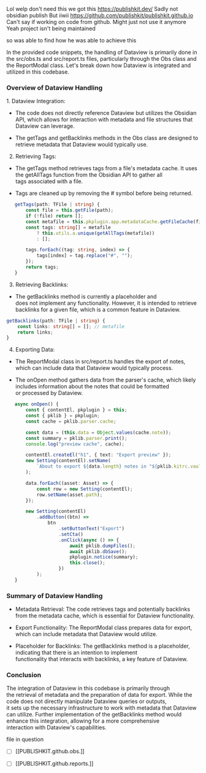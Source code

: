 



Lol welp don't need this we got this
https://publishkit.dev/
   Sadly not obsidian publish 
     But iiwii
 https://github.com/publishkit/publishkit.github.io
     Can't say if working on code from github. Might just not use it anymore
         Yeah project isn't being maintained
 

so was able to find how he was able to achieve this 


In the provided code snippets, the handling of Dataview is primarily done in the src/obs.ts and src/report.ts files, particularly through the Obs class and the ReportModal class. Let's break down how Dataview is integrated and utilized in this codebase.

### Overview of Dataview Handling

1. Dataview Integration:

- The code does not directly reference Dataview but utilizes the Obsidian API, which allows for interaction with metadata and file structures that Dataview can leverage.

- The getTags and getBacklinks methods in the Obs class are designed to retrieve metadata that Dataview would typically use.

2. Retrieving Tags:

- The getTags method retrieves tags from a file's metadata cache. It uses the getAllTags function from the Obsidian API to gather all tags associated with a file.

- Tags are cleaned up by removing the # symbol before being returned.
  
```ts
   getTags(path: TFile | string) {
       const file = this.getFile(path);
       if (!file) return [];
       const metafile = this.pkplugin.app.metadataCache.getFileCache(file);
       const tags: string[] = metafile
           ? this.utils.a.unique(getAllTags(metafile))
           : [];

       tags.forEach((tag: string, index) => {
           tags[index] = tag.replace("#", "");
       });
       return tags;
   }
```

3.  Retrieving Backlinks:

- The getBacklinks method is currently a placeholder and does not implement any functionality. However, it is intended to retrieve backlinks for a given file, which is a common feature in Dataview.


```ts
getBacklinks(path: TFile | string) {
	const links: string[] = []; // metafile
	return links;
}
```

4. Exporting Data:

- The ReportModal class in src/report.ts handles the export of notes, which can include data that Dataview would typically process.

- The onOpen method gathers data from the parser's cache, which likely includes information about the notes that could be formatted or processed by Dataview.

```ts
   async onOpen() {
       const { contentEl, pkplugin } = this;
       const { pklib } = pkplugin;
       const cache = pklib.parser.cache;

       const data = (this.data = Object.values(cache.note));
       const summary = pklib.parser.print();
       console.log("preview cache", cache);

       contentEl.createEl("h1", { text: "Export preview" });
       new Setting(contentEl).setName(
           `About to export ${data.length} notes in "${pklib.kitrc.vault.kit_folder}"`
       );

       data.forEach((asset: Asset) => {
           const row = new Setting(contentEl);
           row.setName(asset.path);
       });

       new Setting(contentEl)
           .addButton((btn) =>
               btn
                   .setButtonText("Export")
                   .setCta()
                   .onClick(async () => {
                       await pklib.dumpFiles();
                       await pklib.dbSave();
                       pkplugin.notice(summary);
                       this.close();
                   })
           );
   }
```

### Summary of Dataview Handling

- Metadata Retrieval: The code retrieves tags and potentially backlinks from the metadata cache, which is essential for Dataview functionality.

- Export Functionality: The ReportModal class prepares data for export, which can include metadata that Dataview would utilize.

- Placeholder for Backlinks: The getBacklinks method is a placeholder, indicating that there is an intention to implement functionality that interacts with backlinks, a key feature of Dataview.

### Conclusion

The integration of Dataview in this codebase is primarily through the retrieval of metadata and the preparation of data for export. While the code does not directly manipulate Dataview queries or outputs, it sets up the necessary infrastructure to work with metadata that Dataview can utilize. Further implementation of the getBacklinks method would enhance this integration, allowing for a more comprehensive interaction with Dataview's capabilities.




file in question 
- [ ] [[PUBLISHKIT.github.obs.]]
- [ ] [[PUBLISHKIT.github.reports.]]





